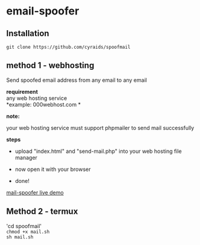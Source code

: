 # email-spoofer

## Installation
`git clone https://github.com/cyraids/spoofmail`

## method 1 - webhosting

Send spoofed email address from any email to any email

**requirement**  
any web hosting service  
*example: 000webhost.com *

**note:** 

your web hosting service must support phpmailer to send mail successfully</p>


**steps**

- upload "index.html" and "send-mail.php" into your web hosting file manager

- now open it with your browser

- done!

[mail-spoofer live demo](http://cyraids.000webhostapp.com/p/tools/mailspoofer/)

## Method 2 - termux

'cd spoofmail'  
`chmod +x mail.sh`  
`sh mail.sh`
